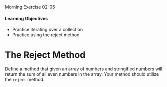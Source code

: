 Morning Exercise 02-05

#### Learning Objectives
- Practice iterating over a collection
- Practice using the reject method

# The Reject Method

Define a method that given an array of numbers and stringified numbers will return the sum of all even numbers in the array.
Your method should utilize the `reject` method.

